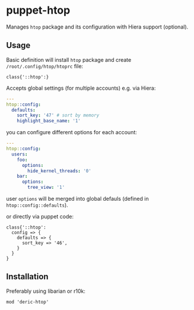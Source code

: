 # puppet-htop

Manages `htop` package and its configuration with Hiera support (optional).

## Usage

Basic definition will install `htop` package and create `/root/.config/htop/htoprc` file:
```puppet
class{'::htop':}
```

Accepts global settings (for multiple accounts) e.g. via Hiera:
```yaml
---
htop::config:
  defaults:
    sort_key: '47' # sort by memory
    highlight_base_name: '1'
```
you can configure different options for each account:

```yaml
---
htop::config:
  users:
    foo:
      options:
        hide_kernel_threads: '0'
    bar:
      options:
        tree_view: '1'
```
user `options` will be merged into global defauls (defined in `htop::config::defaults`).

or directly via puppet code:
```puppet
class{'::htop':
  config => {
    defaults => {
      sort_key => '46',
    }
  }
}
```

## Installation

Preferably using libarian or r10k:
```
mod 'deric-htop'
```
